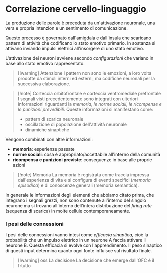 # Correlazione cervello-linguaggio
La produzione delle parole è preceduta da un'attivazione neuronale, una vera e propria intenzion e un sentimento di comunicazione. 

Questo processo è governato dall'amigdala e dall'insula che scaricano pattern di attività che codificano lo stato emotivo primario. In sostanza si attivano inviando impulsi elettrici all'insorgere di uno stato emotivo.

L'attivazione dei neuroni avviene secondo *configurazioni* che variano in base allo stato emotivo rappresentato.

>[!warning] Attenzione
>I pattern non sono le emozioni, a loro volta prodotte da stimoli interni ed esterni, ma codifiche neuronali per la successiva elaborazione. 

>[!note] Corteccia orbitofrontale e corteccia ventromediale prefrontale
>I segnali visti precedentemente sono integrati con ulteriori informazioni riguardanti la *memoria, le norme sociali, le ricompense e le punizioni prevedibili*.
>Queste informazioni si manifestano come:
>- pattern di scarica neuronale
>- oscillazione di popolazione dell'attività neuronale
>- dinamiche sinaptiche


Vengono combinati con altre informazioni:
- **memoria**: esperienze passate
- **norme sociali**: cosa è appropriato/accettabile all'interno della comunità
- **ricompensa e punizioni previste**: conseguenze in base alle proprie azioni

>[!note] Memoria
>La memoria è registrata come traccia impressa dall'esperienza di vita e si configura di eventi specifici (*memoria episodica*) e di conoscenze generali (memoria semantica).

In generale le informazioni degli elementi che abbiamo citato prima, che integrano i segnali grezzi, non sono contenute all'interno del singolo neurone ma si trovano all'interno dell'intera distribuzione del *firing rate* (sequenza di scarica) in molte cellule contemporaneamente.

### I pesi delle connessioni 
I pesi delle connessioni vanno intesi come *efficacia sinaptica*, cioè la probabilità che un impulso elettrico in un neurone A faccia attivare il neurone B. Questa efficacia si evolve con l'apprendimento. Il peso sinaptico di questi input determina quanto ogni fonte influisce sul risultato finale. 
>[!warning] oss La decisione
>La decisione che emerge dall'OFC è il frtutto

